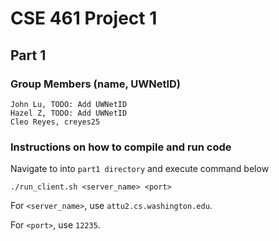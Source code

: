# CSE 461 Project 1
## Part 1

### Group Members (name, UWNetID)
```
John Lu, TODO: Add UWNetID
Hazel Z, TODO: Add UWNetID
Cleo Reyes, creyes25
```

### Instructions on how to compile and run code

Navigate to into `part1 directory` and execute command below 
```
./run_client.sh <server_name> <port>
```

For `<server_name>`, use `attu2.cs.washington.edu`.

For `<port>`, use `12235`.